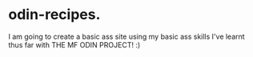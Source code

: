 # odin-recipes.
I am going to create a basic ass site using my basic ass skills I've learnt thus far with THE MF ODIN PROJECT! :)


